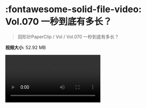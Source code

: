 # :fontawesome-solid-file-video: Vol.070 一秒到底有多长？

> 回形针PaperClip / Vol / Vol.070 一秒到底有多长？

**视频大小**: 52.92 MB

<div class="video"><video src="https://file.hsyhx.top/archive/PaperClip/Vol/070.mp4" controls preload>🤔 您的浏览器不支持 video 标签</video></div>